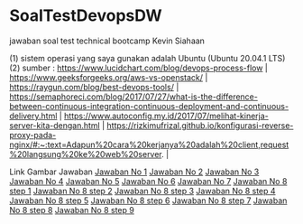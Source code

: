 # SoalTestDevopsDW
jawaban soal test technical bootcamp Kevin Siahaan

(1) sistem operasi yang saya gunakan adalah Ubuntu (Ubuntu 20.04.1 LTS)
(2) sumber : https://www.lucidchart.com/blog/devops-process-flow | https://www.geeksforgeeks.org/aws-vs-openstack/ | https://raygun.com/blog/best-devops-tools/ | https://semaphoreci.com/blog/2017/07/27/what-is-the-difference-between-continuous-integration-continuous-deployment-and-continuous-delivery.html | https://www.autoconfig.my.id/2017/07/melihat-kinerja-server-kita-dengan.html | https://rizkimufrizal.github.io/konfigurasi-reverse-proxy-pada-nginx/#:~:text=Adapun%20cara%20kerjanya%20adalah%20client,request%20langsung%20ke%20web%20server. | 

Link Gambar Jawaban 
<a href="https://github.com/Kevinsiahaan/SoalTestDevopsDW/blob/main/01.png">Jawaban No 1</a>
<a href="https://github.com/Kevinsiahaan/SoalTestDevopsDW/blob/main/02.png">Jawaban No 2</a>
<a href="https://github.com/Kevinsiahaan/SoalTestDevopsDW/blob/main/03.png">Jawaban No 3</a>
<a href="https://github.com/Kevinsiahaan/SoalTestDevopsDW/blob/main/04.png">Jawaban No 4</a>
<a href="https://github.com/Kevinsiahaan/SoalTestDevopsDW/blob/main/05.png">Jawaban No 5</a>
<a href="https://github.com/Kevinsiahaan/SoalTestDevopsDW/blob/main/06.png">Jawaban No 6</a>
<a href="https://github.com/Kevinsiahaan/SoalTestDevopsDW/blob/main/07.png">Jawaban No 7</a>
<a href="https://github.com/Kevinsiahaan/SoalTestDevopsDW/blob/main/08-step1.png">Jawaban No 8 step 1</a>
<a href="https://github.com/Kevinsiahaan/SoalTestDevopsDW/blob/main/08-step2.png">Jawaban No 8 step 2</a>
<a href="https://github.com/Kevinsiahaan/SoalTestDevopsDW/blob/main/08-step3.png">Jawaban No 8 step 3</a>
<a href="https://github.com/Kevinsiahaan/SoalTestDevopsDW/blob/main/08-step4.png">Jawaban No 8 step 4</a>
<a href="https://github.com/Kevinsiahaan/SoalTestDevopsDW/blob/main/08-step5.png">Jawaban No 8 step 5</a>
<a href="https://github.com/Kevinsiahaan/SoalTestDevopsDW/blob/main/08-step6.png">Jawaban No 8 step 6</a>
<a href="https://github.com/Kevinsiahaan/SoalTestDevopsDW/blob/main/08-step7.png">Jawaban No 8 step 7</a>
<a href="https://github.com/Kevinsiahaan/SoalTestDevopsDW/blob/main/08-step8.png">Jawaban No 8 step 8</a>
<a href="https://github.com/Kevinsiahaan/SoalTestDevopsDW/blob/main/08-step9.png">Jawaban No 8 step 9</a>

